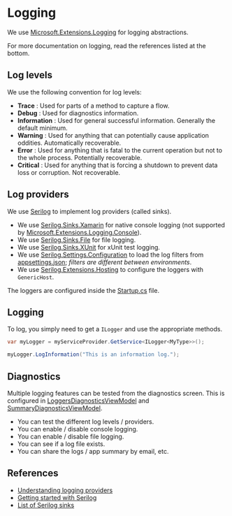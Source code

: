 ﻿# Logging

We use [Microsoft.Extensions.Logging](https://www.nuget.org/packages/Microsoft.Extensions.Logging) for logging abstractions.

For more documentation on logging, read the references listed at the bottom.

## Log levels

We use the following convention for log levels:

  - **Trace** : Used for parts of a method to capture a flow.
  - **Debug** : Used for diagnostics information.
  - **Information** : Used for general successful information. Generally the default minimum.
  - **Warning** : Used for anything that can potentially cause application oddities. Automatically recoverable.
  - **Error** : Used for anything that is fatal to the current operation but not to the whole process. Potentially recoverable.
  - **Critical** : Used for anything that is forcing a shutdown to prevent data loss or corruption. Not recoverable.

## Log providers

We use [Serilog](https://www.nuget.org/packages/Serilog/) to implement log providers (called sinks).
  - We use [Serilog.Sinks.Xamarin](https://www.nuget.org/packages/Serilog.Sinks.Xamarin/) for native console logging (not supported by [Microsoft.Extensions.Logging.Console](https://www.nuget.org/packages/Microsoft.Extensions.Logging.Console/)).
  - We use [Serilog.Sinks.File](https://www.nuget.org/packages/Serilog.Sinks.File) for file logging.
  - We use [Serilog.Sinks.XUnit](https://www.nuget.org/packages/Serilog.Sinks.XUnit) for xUnit test logging.
  - We use [Serilog.Settings.Configuration](https://www.nuget.org/packages/Serilog.Settings.Configuration) to load the log filters from [appsettings.json](../src/app/ApplicationTemplate.Shared/appsettings.json); _filters are different between environments_.
  - We use [Serilog.Extensions.Hosting](https://www.nuget.org/packages/Serilog.Extensions.Hosting/) to configure the loggers with `GenericHost`.

The loggers are configured inside the [Startup.cs](../src/app/ApplicationTemplate.Shared.Views/Startup.cs) file.

## Logging

To log, you simply need to get a `ILogger` and use the appropriate methods.

```csharp
var myLogger = myServiceProvider.GetService<ILogger<MyType>>();

myLogger.LogInformation("This is an information log.");
```

## Diagnostics

Multiple logging features can be tested from the diagnostics screen. This is configured in [LoggersDiagnosticsViewModel](../src/app/ApplicationTemplate.Shared/Presentation/Diagnostics/LoggersDiagnosticsViewModel.cs) and [SummaryDiagnosticsViewModel](../src/app/ApplicationTemplate.Shared/Presentation/Diagnostics/SummaryDiagnosticsViewModel.cs).

- You can test the different log levels / providers. 
- You can enable / disable console logging.
- You can enable / disable file logging.
- You can see if a log file exists.
- You can share the logs / app summary by email, etc.

## References
- [Understanding logging providers](https://docs.microsoft.com/en-us/aspnet/core/fundamentals/logging/?view=aspnetcore-3.0)
- [Getting started with Serilog](https://github.com/serilog/serilog/wiki/Getting-Started)
- [List of Serilog sinks](https://github.com/serilog/serilog/wiki/Provided-Sinks)
